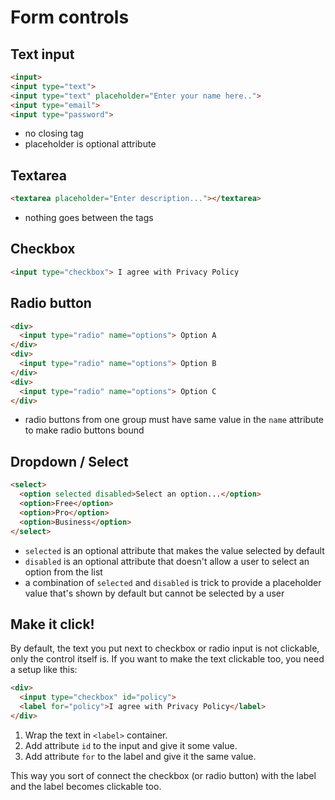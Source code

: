 # Form controls

## Text input

```html
<input>
<input type="text">
<input type="text" placeholder="Enter your name here..">
<input type="email">
<input type="password">
```

- no closing tag
- placeholder is optional attribute

## Textarea
```html
<textarea placeholder="Enter description..."></textarea>
```

- nothing goes between the tags

## Checkbox
```html
<input type="checkbox"> I agree with Privacy Policy
```

## Radio button
```html
<div>
  <input type="radio" name="options"> Option A
</div>
<div>
  <input type="radio" name="options"> Option B
</div>
<div>
  <input type="radio" name="options"> Option C
</div>
```

- radio buttons from one group must have same value in the `name` attribute to make radio buttons bound

## Dropdown / Select
```html
<select>
  <option selected disabled>Select an option...</option>
  <option>Free</option>
  <option>Pro</option>
  <option>Business</option>
</select>
```

- `selected` is an optional attribute that makes the value selected by default
- `disabled` is an optional attribute that doesn't allow a user to select an option from the list
- a combination of `selected` and `disabled` is trick to provide a placeholder value that's shown by default but cannot be selected by a user


## Make it click!

By default, the text you put next to checkbox or radio input is not clickable, only the control itself is. If you want to make the text clickable too, you need a setup like this:

```html
<div>
  <input type="checkbox" id="policy">
  <label for="policy">I agree with Privacy Policy</label>
</div>
```

1. Wrap the text in `<label>` container.
2. Add attribute `id` to the input and give it some value.
3. Add attribute `for` to the label and give it the same value.

This way you sort of connect the checkbox (or radio button) with the label and the label becomes clickable too.